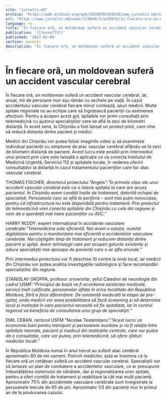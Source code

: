 ```yaml
---
site: "jurnaltv.md"
archive: "https://web.archive.org/web/20240705103538/www.jurnaltv.md/news/7230e8cfc3a7097e/in-fiecare-ora-un-moldovean-sufera-un-"
url: "https://www.jurnaltv.md/news/7230e8cfc3a7097e/in-fiecare-ora-un-moldovean-sufera-un-"
language: ro
title: "În fiecare oră, un moldovean suferă un accident vascular cerebral"
publication: '[[JurnalTV]]'
published: '2022-02-04'
section: novosti
description: "În fiecare oră, un moldovean suferă un accident vascular cerebral, iar, anual, mii de persoane mor sau rămân cu sechele pe viață. În cazul accidentului vascular cerebral fiecare minut contează, spun medicii. Multe spitale regionale nu au echipe care să îngrijească pacienții cu asemenea afecțiuni. Pentru a acoperi acest gol, spitalele vor primi consultații prin telemedicină cu ajutorul specialiștilor care se află la zeci de kilometri distanță. În acest sens, la Chișinău a fost lansat un proiect-pilot, care vine să reducă distanța dintre pacient și medici."
---
```


# În fiecare oră, un moldovean suferă un accident vascular cerebral

În fiecare oră, un moldovean suferă un accident vascular cerebral, iar, anual, mii de persoane mor sau rămân cu sechele pe viață. În cazul accidentului vascular cerebral fiecare minut contează, spun medicii. Multe spitale regionale nu au echipe care să îngrijească pacienții cu asemenea afecțiuni. Pentru a acoperi acest gol, spitalele vor primi consultații prin telemedicină cu ajutorul specialiștilor care se află la zeci de kilometri distanță. În acest sens, la Chișinău a fost lansat un proiect-pilot, care vine să reducă distanța dintre pacient și medici.

Medicii din Chișinău vor putea folosi imaginile video și să examineze individual pacienții cu simptome de atac vascular cerebral aflându-se la zeci de kilometri distanță de pacient. Acest lucru este posibil prin intermediul unui proiect prin care este lansată o aplicație ce va conecta Institutul de Medicină Urgentă, Serviciul 112 și spitalele locale, în vederea oferirii consultațiilor la distanță în cazul tratamentului pacienților care fac atac vascular cerebral.

THOMAS FISCHER, directorul proiectului ”Angels”:*"În primele clipe ale unui accident vascular cerebral este ca o loterie spitalul la care are acces pacientul. În Chișinău avem condiții înalte de tratament, datorită echipei de specialiști, Persoanele care se află la periferie - sunt mai puțin norocoase, pentru că infrastructura nu este disponibilă pentru tratament. Prin proiectul de telemedicină vom conecta spitalele din Chișinău cu cele din regiune și vom da o speranță mai mare pacienților cu AVC."*

HARRY REDDY, expert internațional în accidente vasculare cerebrale:*"Telemedicina este eficientă. Noi avem o soluție, numită digitalizare pentru o monitorizare mai eficientă a accidentelor vasculare cerebrale. Noi câștigăm timp de tratament și reducem distanța dintre pacient și spital. Avem tehnologii care pot acoperi golurile existente și aduce specialiștii mai aproape de pacienții care s-ar afla oriunde."*

Prin intermediul proiectului vor fi deschise 10 centre la nivel local, iar medicii din Chișinău vor putea analiza investigațiile radiologice și face recomandări specialiștilor din regiune.

STANISLAV GROPPA, profesor universitar, șeful Catedrei de neurologie din cadrul USMF:*"Principiul de bază va fi acordarea asistenței medicale, servicii înalt calificate, persoanelor aflate în orice localitate din Republica Moldova, fără a face diferențiere. De asistență medicală la etapa de pre-spital, unde medicii vor avea posibilitatea să facă screening și să determine locul și instituția în care pacientul necesită să fie spitalizat, iar în centrul regional va beneficia de consultarea unui grup de specialiști."*

EMIL CEBAN, rectorul USFM ”Nicolae Testemițanu”:*"Acest lucru va economisi bani pentru transport și persoanele auxiliare și va fi relația între spitalele raionale, pacient și medicul din instituțiile centrale, care vor putea da o consultație, care vor putea, prin telemedicină, să ofere sfaturi medicilor locali."*

În Republica Moldova numai în anul trecut au suferit atac cerebral aproximativ 80 de mii oameni. Potrivit medicilor, asta ar însemna că la fiecare oră un cetățean suferă un accident vascular cerebral. Specialiștii vor să lanseze un plan de combatere a accidentelor vasculare, ce ar presupune îmbunătățirea sistemului de sănătate, dar și regionalizarea unor spitale, pentru a oferi condiții de tratament și reabilitare la cât mai mulți pacienți. Aproximativ 75% din accidentele vasculare cerebrale sunt înregistrate la persoanele trecute de 65 de ani. Aproximativ 1/3 din pacienți mor în primul an de la producerea cazului.
